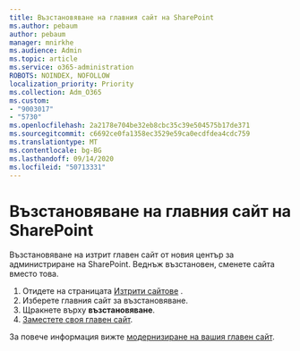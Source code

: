 ```yaml
---
title: Възстановяване на главния сайт на SharePoint
ms.author: pebaum
author: pebaum
manager: mnirkhe
ms.audience: Admin
ms.topic: article
ms.service: o365-administration
ROBOTS: NOINDEX, NOFOLLOW
localization_priority: Priority
ms.collection: Adm_O365
ms.custom:
- "9003017"
- "5730"
ms.openlocfilehash: 2a2178e704be32eb8cbc35c39e504575b17de371
ms.sourcegitcommit: c6692ce0fa1358ec3529e59ca0ecdfdea4cdc759
ms.translationtype: MT
ms.contentlocale: bg-BG
ms.lasthandoff: 09/14/2020
ms.locfileid: "50713331"
---
```

# <a name="restore-the-sharepoint-root-site"></a>Възстановяване на главния сайт на SharePoint

Възстановяване на изтрит главен сайт от новия център за администриране на SharePoint. Веднъж възстановен, сменете сайта вместо това.

1. Отидете на страницата [Изтрити сайтове](https://admin.microsoft.com/sharepoint?page=recycleBin&modern=true) . 
2. Изберете главния сайт за възстановяване.
3. Щракнете върху **възстановяване**.
4. [Заместете своя главен сайт](https://docs.microsoft.com/sharepoint/troubleshoot/sites/url-that-resides-under-root-site-collection-is-broken).

За повече информация вижте [модернизиране на вашия главен сайт](https://docs.microsoft.com/sharepoint/modern-root-site).
